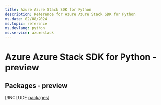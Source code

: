 ```yaml
---
title: Azure Azure Stack SDK for Python
description: Reference for Azure Azure Stack SDK for Python
ms.date: 02/08/2024
ms.topic: reference
ms.devlang: python
ms.service: azurestack
---
```

# Azure Azure Stack SDK for Python - preview
## Packages - preview
[!INCLUDE [packages](azure-stack-index.md)]